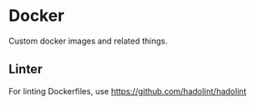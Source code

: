 # Docker

Custom docker images and related things.

## Linter

For linting Dockerfiles, use https://github.com/hadolint/hadolint

